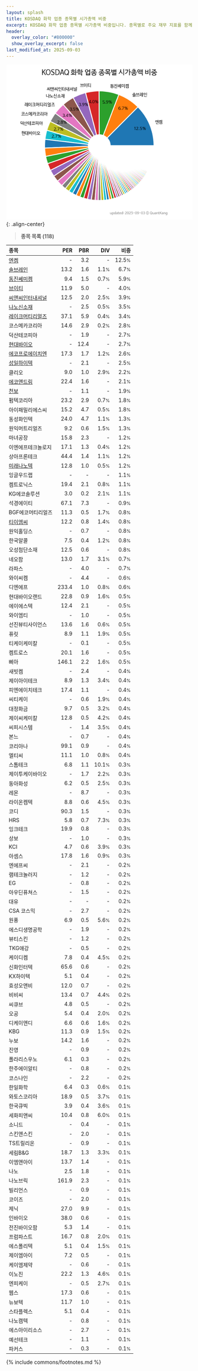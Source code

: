 ```yaml
---
layout: splash
title: KOSDAQ 화학 업종 종목별 시가총액 비중
excerpt: KOSDAQ 화학 업종 종목별 시가총액 비중입니다. 종목별로 주요 재무 지표를 함께 표시합니다.
header:
  overlay_color: "#800000"
  show_overlay_excerpt: false
last_modified_at: 2025-09-03
---
```



![KOSDAQ 화학 업종 종목별 시가총액 비중](/stats/sector/images/kosdaq_업종_화학_종목.png){: .align-center}


> **종목 목록 (118)**<a id="list"></a>

| **종목** | **PER** | **PBR** | **DIV** | **비중** |
| :------- | ------: | ------: | ------: | -------: |
| [엔켐](/348370/) | - | 3.2 | - | 12.5<small>%</small> |
| [솔브레인](/357780/) | 13.2 | 1.6 | 1.1<small>%</small> | 6.7<small>%</small> |
| [동진쎄미켐](/005290/) | 9.4 | 1.5 | 0.7<small>%</small> | 5.9<small>%</small> |
| [브이티](/018290/) | 11.9 | 5.0 | - | 4.0<small>%</small> |
| [씨앤씨인터내셔널](/352480/) | 12.5 | 2.0 | 2.5<small>%</small> | 3.9<small>%</small> |
| [나노신소재](/121600/) | - | 2.5 | 0.5<small>%</small> | 3.5<small>%</small> |
| [레이크머티리얼즈](/281740/) | 37.1 | 5.9 | 0.4<small>%</small> | 3.4<small>%</small> |
| 코스메카코리아 | 14.6 | 2.9 | 0.2<small>%</small> | 2.8<small>%</small> |
| 덕산테코피아 | - | 1.9 | - | 2.7<small>%</small> |
| [현대바이오](/048410/) | - | 12.4 | - | 2.7<small>%</small> |
| [에코프로에이치엔](/383310/) | 17.3 | 1.7 | 1.2<small>%</small> | 2.6<small>%</small> |
| [성일하이텍](/365340/) | - | 2.1 | - | 2.5<small>%</small> |
| 클리오 | 9.0 | 1.0 | 2.9<small>%</small> | 2.2<small>%</small> |
| [에코앤드림](/101360/) | 22.4 | 1.6 | - | 2.1<small>%</small> |
| [천보](/278280/) | - | 1.1 | - | 1.9<small>%</small> |
| 펌텍코리아 | 23.2 | 2.9 | 0.7<small>%</small> | 1.8<small>%</small> |
| 아이패밀리에스씨 | 15.2 | 4.7 | 0.5<small>%</small> | 1.8<small>%</small> |
| 동성화인텍 | 24.0 | 4.7 | 1.1<small>%</small> | 1.3<small>%</small> |
| 원익머트리얼즈 | 9.2 | 0.6 | 1.5<small>%</small> | 1.3<small>%</small> |
| 마녀공장 | 15.8 | 2.3 | - | 1.2<small>%</small> |
| 이엔에프테크놀로지 | 17.1 | 1.3 | 0.4<small>%</small> | 1.2<small>%</small> |
| 상아프론테크 | 44.4 | 1.4 | 1.1<small>%</small> | 1.2<small>%</small> |
| [미래나노텍](/095500/) | 12.8 | 1.0 | 0.5<small>%</small> | 1.2<small>%</small> |
| 잉글우드랩 | - | - | - | 1.1<small>%</small> |
| 켐트로닉스 | 19.4 | 2.1 | 0.8<small>%</small> | 1.1<small>%</small> |
| KG에코솔루션 | 3.0 | 0.2 | 2.1<small>%</small> | 1.1<small>%</small> |
| 석경에이티 | 67.1 | 7.3 | - | 0.9<small>%</small> |
| BGF에코머티리얼즈 | 11.3 | 0.5 | 1.7<small>%</small> | 0.8<small>%</small> |
| [티이엠씨](/425040/) | 12.2 | 0.8 | 1.4<small>%</small> | 0.8<small>%</small> |
| 원익홀딩스 | - | 0.7 | - | 0.8<small>%</small> |
| 한국알콜 | 7.5 | 0.4 | 1.2<small>%</small> | 0.8<small>%</small> |
| 오성첨단소재 | 12.5 | 0.6 | - | 0.8<small>%</small> |
| 네오팜 | 13.0 | 1.7 | 3.1<small>%</small> | 0.7<small>%</small> |
| 라파스 | - | 4.0 | - | 0.7<small>%</small> |
| 와이씨켐 | - | 4.4 | - | 0.6<small>%</small> |
| 디엔에프 | 233.4 | 1.0 | 0.8<small>%</small> | 0.6<small>%</small> |
| 현대바이오랜드 | 22.8 | 0.9 | 1.6<small>%</small> | 0.5<small>%</small> |
| 에이에스텍 | 12.4 | 2.1 | - | 0.5<small>%</small> |
| 와이엠티 | - | 1.0 | - | 0.5<small>%</small> |
| 선진뷰티사이언스 | 13.6 | 1.6 | 0.6<small>%</small> | 0.5<small>%</small> |
| 퓨릿 | 8.9 | 1.1 | 1.9<small>%</small> | 0.5<small>%</small> |
| 티케이케미칼 | - | 0.1 | - | 0.5<small>%</small> |
| 켐트로스 | 20.1 | 1.6 | - | 0.5<small>%</small> |
| 삐아 | 146.1 | 2.2 | 1.6<small>%</small> | 0.5<small>%</small> |
| 새빗켐 | - | 2.4 | - | 0.4<small>%</small> |
| 제이아이테크 | 8.9 | 1.3 | 3.4<small>%</small> | 0.4<small>%</small> |
| 피엔에이치테크 | 17.4 | 1.1 | - | 0.4<small>%</small> |
| 씨티케이 | - | 0.6 | 1.9<small>%</small> | 0.4<small>%</small> |
| 대정화금 | 9.7 | 0.5 | 3.2<small>%</small> | 0.4<small>%</small> |
| 제이씨케미칼 | 12.8 | 0.5 | 4.2<small>%</small> | 0.4<small>%</small> |
| 씨피시스템 | - | 1.4 | 3.5<small>%</small> | 0.4<small>%</small> |
| 본느 | - | 0.7 | - | 0.4<small>%</small> |
| 코리아나 | 99.1 | 0.9 | - | 0.4<small>%</small> |
| 엘티씨 | 11.1 | 1.0 | 0.8<small>%</small> | 0.4<small>%</small> |
| 스톰테크 | 6.8 | 1.1 | 10.1<small>%</small> | 0.3<small>%</small> |
| 제이투케이바이오 | - | 1.7 | 2.2<small>%</small> | 0.3<small>%</small> |
| 동아화성 | 6.2 | 0.5 | 2.5<small>%</small> | 0.3<small>%</small> |
| 레몬 | - | 8.7 | - | 0.3<small>%</small> |
| 라이온켐텍 | 8.8 | 0.6 | 4.5<small>%</small> | 0.3<small>%</small> |
| 코디 | 90.3 | 1.5 | - | 0.3<small>%</small> |
| HRS | 5.8 | 0.7 | 7.3<small>%</small> | 0.3<small>%</small> |
| 잉크테크 | 19.9 | 0.8 | - | 0.3<small>%</small> |
| 상보 | - | 1.0 | - | 0.3<small>%</small> |
| KCI | 4.7 | 0.6 | 3.9<small>%</small> | 0.3<small>%</small> |
| 아셈스 | 17.8 | 1.6 | 0.9<small>%</small> | 0.3<small>%</small> |
| 엔에프씨 | - | 2.1 | - | 0.2<small>%</small> |
| 램테크놀러지 | - | 1.2 | - | 0.2<small>%</small> |
| EG | - | 0.8 | - | 0.2<small>%</small> |
| 아우딘퓨쳐스 | - | 1.5 | - | 0.2<small>%</small> |
| 대유 | - | - | - | 0.2<small>%</small> |
| CSA 코스믹 | - | 2.7 | - | 0.2<small>%</small> |
| 원풍 | 6.9 | 0.5 | 5.6<small>%</small> | 0.2<small>%</small> |
| 에스디생명공학 | - | 1.9 | - | 0.2<small>%</small> |
| 뷰티스킨 | - | 1.2 | - | 0.2<small>%</small> |
| TKG애강 | - | 0.5 | - | 0.2<small>%</small> |
| 케이디켐 | 7.8 | 0.4 | 4.5<small>%</small> | 0.2<small>%</small> |
| 신화인터텍 | 65.6 | 0.6 | - | 0.2<small>%</small> |
| KX하이텍 | 5.1 | 0.4 | - | 0.2<small>%</small> |
| 효성오앤비 | 12.0 | 0.7 | - | 0.2<small>%</small> |
| 비비씨 | 13.4 | 0.7 | 4.4<small>%</small> | 0.2<small>%</small> |
| 씨큐브 | 4.8 | 0.5 | - | 0.2<small>%</small> |
| 오공 | 5.4 | 0.4 | 2.0<small>%</small> | 0.2<small>%</small> |
| 디케이앤디 | 6.6 | 0.6 | 1.6<small>%</small> | 0.2<small>%</small> |
| KBG | 11.3 | 0.9 | 1.5<small>%</small> | 0.2<small>%</small> |
| 누보 | 14.2 | 1.6 | - | 0.2<small>%</small> |
| 진영 | - | 0.9 | - | 0.2<small>%</small> |
| 폴라리스우노 | 6.1 | 0.3 | - | 0.2<small>%</small> |
| 한주에이알티 | - | 0.8 | - | 0.2<small>%</small> |
| 코스나인 | - | 2.2 | - | 0.2<small>%</small> |
| 한일화학 | 6.4 | 0.3 | 0.6<small>%</small> | 0.1<small>%</small> |
| 와토스코리아 | 18.9 | 0.5 | 3.7<small>%</small> | 0.1<small>%</small> |
| 한국큐빅 | 3.9 | 0.4 | 3.6<small>%</small> | 0.1<small>%</small> |
| 세화피앤씨 | 10.4 | 0.8 | 6.0<small>%</small> | 0.1<small>%</small> |
| 소니드 | - | 0.4 | - | 0.1<small>%</small> |
| 스킨앤스킨 | - | 2.0 | - | 0.1<small>%</small> |
| TS트릴리온 | - | 0.9 | - | 0.1<small>%</small> |
| 세림B&G | 18.7 | 1.3 | 3.3<small>%</small> | 0.1<small>%</small> |
| 이엠앤아이 | 13.7 | 1.4 | - | 0.1<small>%</small> |
| 나노 | 2.5 | 1.8 | - | 0.1<small>%</small> |
| 나노브릭 | 161.9 | 2.3 | - | 0.1<small>%</small> |
| 빌리언스 | - | 0.9 | - | 0.1<small>%</small> |
| 코이즈 | - | 2.0 | - | 0.1<small>%</small> |
| 제닉 | 27.0 | 9.9 | - | 0.1<small>%</small> |
| 인바이오 | 38.0 | 0.6 | - | 0.1<small>%</small> |
| 전진바이오팜 | 5.3 | 1.4 | - | 0.1<small>%</small> |
| 프럼파스트 | 16.7 | 0.8 | 2.0<small>%</small> | 0.1<small>%</small> |
| 에스폴리텍 | 5.1 | 0.4 | 1.5<small>%</small> | 0.1<small>%</small> |
| 제이엠아이 | 7.2 | 0.5 | - | 0.1<small>%</small> |
| 케이엠제약 | - | 0.6 | - | 0.1<small>%</small> |
| 이노진 | 22.2 | 1.3 | 4.6<small>%</small> | 0.1<small>%</small> |
| 엔피케이 | - | 0.5 | 2.7<small>%</small> | 0.1<small>%</small> |
| 웹스 | 17.3 | 0.6 | - | 0.1<small>%</small> |
| 뉴보텍 | 11.7 | 1.0 | - | 0.1<small>%</small> |
| 스타플렉스 | 5.1 | 0.4 | - | 0.1<small>%</small> |
| 나노캠텍 | - | 0.8 | - | 0.1<small>%</small> |
| 에스아이리소스 | - | 2.7 | - | 0.1<small>%</small> |
| 예선테크 | - | 1.1 | - | 0.1<small>%</small> |
| 파커스 | - | 0.3 | - | 0.1<small>%</small> |

{% include commons/footnotes.md %}